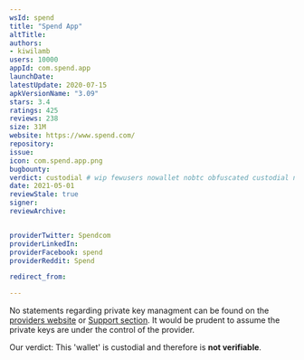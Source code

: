 ```yaml
---
wsId: spend
title: "Spend App"
altTitle: 
authors:
- kiwilamb
users: 10000
appId: com.spend.app
launchDate: 
latestUpdate: 2020-07-15
apkVersionName: "3.09"
stars: 3.4
ratings: 425
reviews: 238
size: 31M
website: https://www.spend.com/
repository: 
issue: 
icon: com.spend.app.png
bugbounty: 
verdict: custodial # wip fewusers nowallet nobtc obfuscated custodial nosource nonverifiable reproducible bounty defunct
date: 2021-05-01
reviewStale: true
signer: 
reviewArchive:


providerTwitter: Spendcom
providerLinkedIn: 
providerFacebook: spend
providerReddit: Spend

redirect_from:

---
```



No statements regarding private key managment can be found on the [providers website](https://www.spend.com/app) or [Support section](https://help.spend.com).
It would be prudent to assume the private keys are under the control of the provider.

Our verdict: This 'wallet' is custodial and therefore is **not verifiable**.

